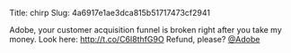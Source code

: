 Title: chirp
Slug: 4a6917e1ae3dca815b51717473cf2941

Adobe, your customer acquisition funnel is broken right after you take my money. Look here: <a href="http://t.co/C6I8thfG9O">http://t.co/C6I8thfG9O</a> Refund, please? <a href="http://twitter.com/Adobe">@Adobe</a>

